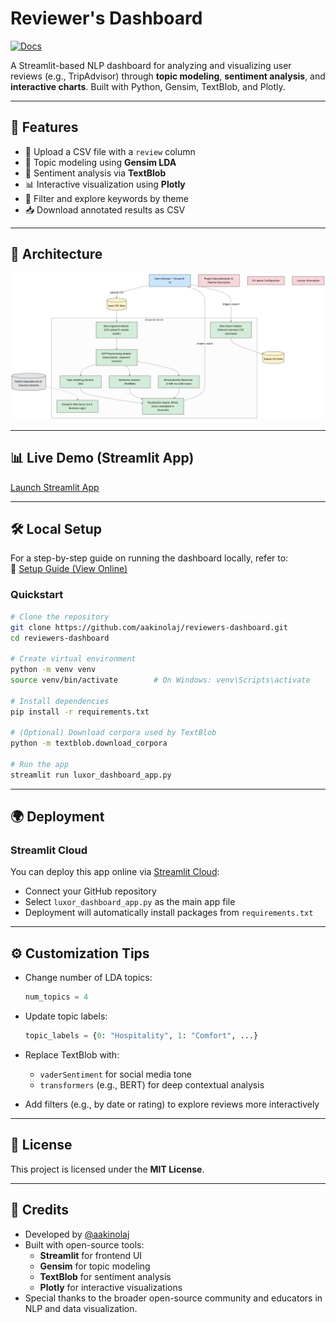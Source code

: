 # Reviewer's Dashboard

[![Docs](https://img.shields.io/badge/View-Documentation-blue?style=flat-square)](https://aakinolaj.github.io/reviewers-dashboard/)

A Streamlit-based NLP dashboard for analyzing and visualizing user reviews (e.g., TripAdvisor) through **topic modeling**, **sentiment analysis**, and **interactive charts**. Built with Python, Gensim, TextBlob, and Plotly.

---

## 🚀 Features

- 📁 Upload a CSV file with a `review` column
- 🧠 Topic modeling using **Gensim LDA**
- 💬 Sentiment analysis via **TextBlob**
- 📊 Interactive visualization using **Plotly**
- 🔎 Filter and explore keywords by theme
- 📥 Download annotated results as CSV

---

## 🧱 Architecture

![Architecture Diagram](docs/assets/aakinolaj_lda.png)

---

## 📊 Live Demo (Streamlit App)

[Launch Streamlit App](https://reviewers-dashboard.streamlit.app/)

---
## 🛠️ Local Setup

For a step-by-step guide on running the dashboard locally, refer to:  
📄 [Setup Guide (View Online)](https://aakinolaj.github.io/reviewers-dashboard/setup.html)

### Quickstart

```bash
# Clone the repository
git clone https://github.com/aakinolaj/reviewers-dashboard.git
cd reviewers-dashboard

# Create virtual environment
python -m venv venv
source venv/bin/activate        # On Windows: venv\Scripts\activate

# Install dependencies
pip install -r requirements.txt

# (Optional) Download corpora used by TextBlob
python -m textblob.download_corpora

# Run the app
streamlit run luxor_dashboard_app.py
```

---

## 🌍 Deployment

### Streamlit Cloud

You can deploy this app online via [Streamlit Cloud](https://streamlit.io/cloud):

- Connect your GitHub repository
- Select `luxor_dashboard_app.py` as the main app file
- Deployment will automatically install packages from `requirements.txt`

---

## ⚙️ Customization Tips

- Change number of LDA topics:
  ```python
  num_topics = 4
  ```

- Update topic labels:
  ```python
  topic_labels = {0: "Hospitality", 1: "Comfort", ...}
  ```

- Replace TextBlob with:
  - `vaderSentiment` for social media tone
  - `transformers` (e.g., BERT) for deep contextual analysis

- Add filters (e.g., by date or rating) to explore reviews more interactively

---

## 📜 License

This project is licensed under the **MIT License**.

---

## 🙌 Credits

- Developed by [@aakinolaj](https://github.com/aakinolaj)
- Built with open-source tools:
  - **Streamlit** for frontend UI
  - **Gensim** for topic modeling
  - **TextBlob** for sentiment analysis
  - **Plotly** for interactive visualizations
- Special thanks to the broader open-source community and educators in NLP and data visualization.
